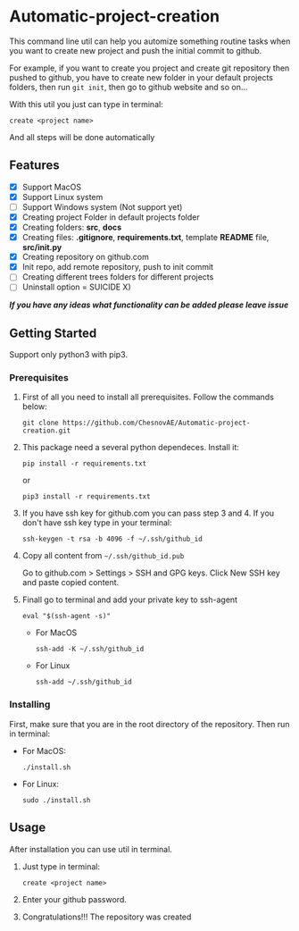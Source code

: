 # Automatic-project-creation

This command line util can help you automize something routine tasks when you want to create new project and push the initial commit to github.  

For example, if you want to create you project and create git repository then pushed to github, you have to create new folder in your default projects folders, then run ```git init```, then go to github website and so on...

With this util you just can type in terminal:

```
create <project name>
```

And all steps will be done automatically

## Features

- [x] Support MacOS
- [x] Support Linux system
- [ ] Support Windows system (Not support yet)
- [x] Creating project Folder in default projects folder
- [x] Creating folders: **src**, **docs**
- [x] Creating files: **.gitignore**, **requirements.txt**, template **README** file, **src/__init__.py**
- [x] Creating repository on github.com
- [x] Init repo, add remote repository, push to init commit
- [ ] Creating different trees folders for different projects
- [ ] Uninstall option = SUICIDE X)

***If you have any ideas what functionality can be added please leave issue***

## Getting Started

Support only python3 with pip3.

### Prerequisites

1. First of all you need to install all prerequisites. Follow the commands below:

    ```
    git clone https://github.com/ChesnovAE/Automatic-project-creation.git
    ```

2. This package need a several python dependeces. Install it:

    ```
    pip install -r requirements.txt
    ```

    or

    ```
    pip3 install -r requirements.txt
    ```

3. If you have ssh key for github.com you can pass step 3 and 4. If you don't have ssh key type in your terminal:

    ```
    ssh-keygen -t rsa -b 4096 -f ~/.ssh/github_id
    ```

4. Copy all content from ```~/.ssh/github_id.pub```

   Go to github.com > Settings > SSH and GPG keys. Click New SSH key and paste copied content.

5. Finall go to terminal and add your private key to ssh-agent

    ```
    eval "$(ssh-agent -s)"
    ```
    - For MacOS
        ```
        ssh-add -K ~/.ssh/github_id
        ```
    - For Linux
        ```
        ssh-add ~/.ssh/github_id
        ```

### Installing

First, make sure that you are in the root directory of the repository. Then run in terminal:

- For MacOS:

  ```
  ./install.sh
  ```

- For Linux:

  ```
  sudo ./install.sh
  ```

## Usage

After installation you can use util in terminal.

1. Just type in terminal:

    ```
    create <project name>
    ```

2. Enter your github password.
3. Congratulations!!! The repository was created
